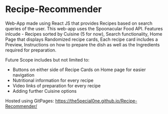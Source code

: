 # Recipe-Recommender

Web-App made using React JS that provides Recipes based on search queries of the user.
This web-app uses the Spoonacular Food API.
Features inlcude - Recipes sorted by Cuisine (5 for now), Search functionality, Home Page that displays Randomized recipe cards, Each recipe card includes a Preview, Instructions on how to prepare the dish as well as the Ingredients required for preparation.

Future Scope includes but not limited to:
- Buttons on either side of Recipe Cards on Home page for easier navigation
- Nutritional information for every recipe
- Video links of preparation for every recipe
- Adding further Cuisine options

Hosted using GitPages: https://the5pecial0ne.github.io/Recipe-Recommender/
